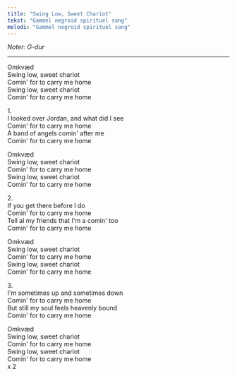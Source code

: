 ```yaml
---
title: "Swing Low, Sweet Chariot"
tekst: "Gammel negroid spirituel sang"
melodi: "Gammel negroid spirituel sang"
---
```

*Noter: G-dur* <br>

***

Omkvæd<br>
Swing low, sweet chariot<br>
Comin' for to carry me home<br>
Swing low, sweet chariot<br>
Comin' for to carry me home<br>

1\.\
I looked over Jordan, and what did I see<br>
Comin' for to carry me home<br>
A band of angels comin' after me<br>
Comin' for to carry me home<br>

Omkvæd<br>
Swing low, sweet chariot<br>
Comin' for to carry me home<br>
Swing low, sweet chariot<br>
Comin' for to carry me home<br>

2\.\
If you get there before I do<br>
Comin' for to carry me home<br>
Tell al my friends that I'm a comin' too<br>
Comin' for to carry me home<br>

Omkvæd<br>
Swing low, sweet chariot<br>
Comin' for to carry me home<br>
Swing low, sweet chariot<br>
Comin' for to carry me home<br>

3\.\
I'm sometimes up and sometimes down<br>
Comin' for to carry me home<br>
But still my soul feels heavenly bound<br>
Comin' for to carry me home<br>

Omkvæd<br>
Swing low, sweet chariot<br>
Comin' for to carry me home<br>
Swing low, sweet chariot<br>
Comin' for to carry me home<br>
x 2<br>
